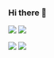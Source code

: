 ### Hi there 👋

<img src="https://capsule-render.vercel.app/api?type=waving&color=auto&height=300&section=header&text=Hello MyWorld%&fontSize=90" />

<img src="https://img.shields.io/badge/minibee5395@gmail.com-EA4335?style=flat-square&logo=Gmail&logoColor=white"/> 

<img src="https://img.shields.io/badge/Java-007396?style=flat-square&logo=Java&logoColor=white"/></a>
<img src="https://img.shields.io/badge/Python-3766AB?style=flat-square&logo=Python&logoColor=white"/></a>
